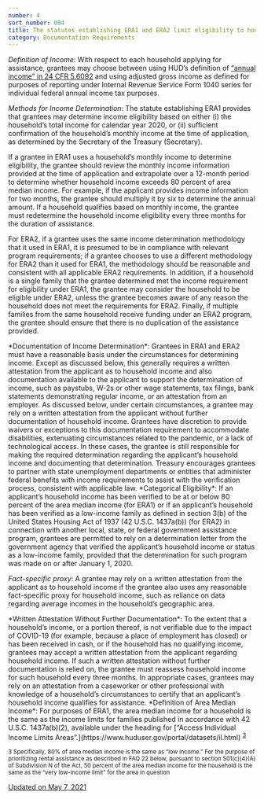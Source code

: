 ```yaml
---
number: 4
sort_number: 004
title: The statutes establishing ERA1 and ERA2 limit eligibility to households based on certain income criteria. How is household income defined for purposes of the ERA? How will income be documented and verified? 
category: Documentation Requirements
---
```


*Definition of Income*: With respect to each household applying for assistance, grantees may choose between using HUD’s definition of [“annual income” in 24 CFR 5.6092](https://www.ecfr.gov/cgi-bin/text-idx?rgn=div5&node=24:1.1.1.1.5#se24.1.5_1609) and using adjusted gross income as defined for purposes of reporting under Internal Revenue Service Form 1040 series for individual federal annual income tax purposes.

*Methods for Income Determination*: The statute establishing ERA1 provides that grantees may determine income eligibility based on either (i) the household’s total income for calendar year 2020, or (ii) sufficient confirmation of the household’s monthly income at the time of application, as determined by the Secretary of the Treasury (Secretary).

If a grantee in ERA1 uses a household’s monthly income to determine eligibility, the grantee should review the monthly income information provided at the time of application and extrapolate over a 12-month period to determine whether household income exceeds 80 percent of area median income. For example, if the applicant provides income information for two months, the grantee should multiply it by six to determine the annual amount. If a household qualifies based on monthly income, the grantee must redetermine the household income eligibility every three months for the duration of assistance.

For ERA2, if a grantee uses the same income determination methodology that it used in ERA1, it is presumed to be in compliance with relevant program requirements; if a grantee chooses to use a different methodology for ERA2 than it used for ERA1, the methodology should be reasonable and consistent with all applicable ERA2 requirements. In addition, if a household is a single family that the grantee determined met the income requirement for eligibility under ERA1, the grantee may consider the household to be eligible under ERA2, unless the grantee becomes aware of any reason the household does not meet the requirements for ERA2. Finally, if multiple families from the same household receive funding under an ERA2 program, the grantee should ensure that there is no duplication of the assistance provided.

<span id="4p4">
  *Documentation of Income Determination*: Grantees in ERA1 and ERA2 must have a reasonable basis under the circumstances for determining income. Except as discussed below, this generally requires a written attestation from the applicant as to household income and also documentation available to the applicant to support the determination of income, such as paystubs, W-2s or other wage statements, tax filings, bank statements demonstrating regular income, or an attestation from an employer. As discussed below, under certain circumstances, a grantee may rely on a written attestation from the applicant without further documentation of household income. Grantees have discretion to provide waivers or exceptions to this documentation requirement to accommodate disabilities, extenuating circumstances related to the pandemic, or a lack of technological access. In these cases, the grantee is still responsible for making the required determination regarding the applicant’s household income and documenting that determination. Treasury encourages grantees to partner with state unemployment departments or entities that administer federal benefits with income requirements to assist with the verification process, consistent with applicable law.
</span>

<span id="4p5">
  *Categorical Eligibility*: If an applicant’s household income has been verified to be at or below 80 percent of the area median income (for ERA1) or if an applicant’s household has been verified as a low-income family as defined in section 3(b) of the United States Housing Act of 1937 (42 U.S.C. 1437a(b)) (for ERA2) in connection with another local, state, or federal government assistance program, grantees are permitted to rely on a determination letter from the government agency that verified the applicant’s household income or status as a low-income family, provided that the determination for such program was made on or after January 1, 2020.
</span>

*Fact-specific proxy*: A grantee may rely on a written attestation from the applicant as to household income if the grantee also uses any reasonable fact-specific proxy for household income, such as reliance on data regarding average incomes in the household’s geographic area.

<span id="4p6">
  *Written Attestation Without Further Documentation*: To the extent that a household’s income, or a portion thereof, is not verifiable due to the impact of COVID-19 (for example, because a place of employment has closed) or has been received in cash, or if the household has no qualifying income, grantees may accept a written attestation from the applicant regarding household income. If such a written attestation without further documentation is relied on, the grantee must reassess household income for such household every three months. In appropriate cases, grantees may rely on an attestation from a caseworker or other professional with knowledge of a household’s circumstances to certify that an applicant’s household income qualifies for assistance.
</span>

<span id="4p7">
  *Definition of Area Median Income*: For purposes of ERA1, the area median income for a household is the same as the income limits for families published in accordance with 42 U.S.C. 1437a(b)(2), available under the heading for [“Access Individual Income Limits Areas”.](https://www.huduser.gov/portal/datasets/il.html) <sup><a href="#fn3" id="ref3">3</a></sup>
</span>

<sup id="fn3">3 Specifically, 80% of area median income is the same as “low income.” For the purpose of prioritizing rental assistance as described in FAQ 22 below, pursuant to section 501(c)(4)(A) of Subdivision N of the Act, 50 percent of the area median income for the household is the same as the “very low-income limit” for the area in question</sup>

<a href="{{ site.baseurl }}/implementation-guidance/changes/" class="era-guidance__datestamp">Updated on May 7, 2021</a>